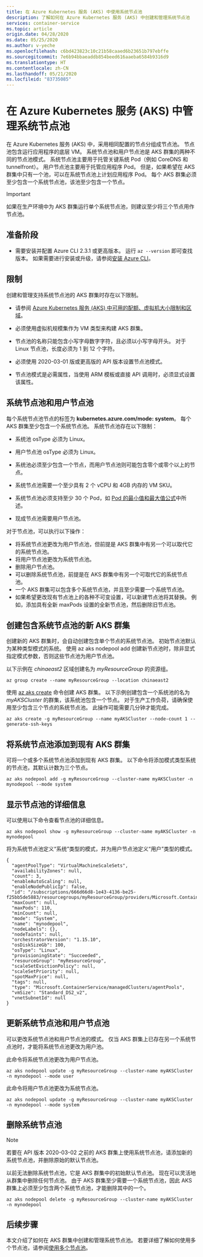 ```yaml
---
title: 在 Azure Kubernetes 服务 (AKS) 中使用系统节点池
description: 了解如何在 Azure Kubernetes 服务 (AKS) 中创建和管理系统节点池
services: container-service
ms.topic: article
origin.date: 04/28/2020
ms.date: 05/25/2020
ms.author: v-yeche
ms.openlocfilehash: c6bd423823c10c21b58caaed6b23651b797ebffe
ms.sourcegitcommit: 7e6b94bbaeaddb854beed616aaeba6584b9316d9
ms.translationtype: HT
ms.contentlocale: zh-CN
ms.lasthandoff: 05/21/2020
ms.locfileid: "83735085"
---
```

<!--Verified successfully-->
<!--Verified on Portal-->
# <a name="manage-system-node-pools-in-azure-kubernetes-service-aks"></a>在 Azure Kubernetes 服务 (AKS) 中管理系统节点池

在 Azure Kubernetes 服务 (AKS) 中，采用相同配置的节点分组成节点池。 节点池包含运行应用程序的底层 VM。 系统节点池和用户节点池是 AKS 群集的两种不同的节点池模式。 系统节点池主要用于托管关键系统 Pod（例如 CoreDNS 和 tunnelfront）。 用户节点池主要用于托管应用程序 Pod。 但是，如果希望在 AKS 群集中只有一个池，可以在系统节点池上计划应用程序 Pod。 每个 AKS 群集必须至少包含一个系统节点池，该池至少包含一个节点。 

> [!Important]
> 如果在生产环境中为 AKS 群集运行单个系统节点池，则建议至少将三个节点用作节点池。

## <a name="before-you-begin"></a>准备阶段

* 需要安装并配置 Azure CLI 2.3.1 或更高版本。 运行 `az --version` 即可查找版本。 如果需要进行安装或升级，请参阅[安装 Azure CLI][install-azure-cli]。

## <a name="limitations"></a>限制

创建和管理支持系统节点池的 AKS 群集时存在以下限制。

* 请参阅 [Azure Kubernetes 服务 (AKS) 中可用的配额、虚拟机大小限制和区域][quotas-skus-regions]。
* 必须使用虚拟机规模集作为 VM 类型来构建 AKS 群集。
* 节点池的名称只能包含小写字母数字字符，且必须以小写字母开头。 对于 Linux 节点池，长度必须为 1 到 12 个字符。

    <!--Not Available on  For Windows node pools, the length must be between 1 and 6 characters.-->
    
* 必须使用 2020-03-01 版或更高版的 API 版本设置节点池模式。
* 节点池模式是必需属性，当使用 ARM 模板或直接 API 调用时，必须显式设置该属性。

## <a name="system-and-user-node-pools"></a>系统节点池和用户节点池

每个系统节点池节点的标签为 **kubernetes.azure.com/mode: system**。 每个 AKS 群集至少包含一个系统节点池。 系统节点池存在以下限制：

* 系统池 osType 必须为 Linux。
* 用户节点池 osType 必须为 Linux。

    <!--Not Avilable on Windows-->
    
* 系统池必须至少包含一个节点，而用户节点池则可能包含零个或零个以上的节点。
* 系统节点池需要一个至少具有 2 个 vCPU 和 4GB 内存的 VM SKU。
* 系统节点池必须支持至少 30 个 Pod，如 [Pod 的最小值和最大值公式][maximum-pods]中所述。
* 现成节点池需要用户节点池。

对于节点池，可以执行以下操作：

* 将系统节点池更改为用户节点池，但前提是 AKS 群集中有另一个可以取代它的系统节点池。
* 将用户节点池更改为系统节点池。
* 删除用户节点池。
* 可以删除系统节点池，前提是在 AKS 群集中有另一个可取代它的系统节点池。
* 一个 AKS 群集可以包含多个系统节点池，并且至少需要一个系统节点池。
* 如果希望更改现有节点池上的各种不可变设置，可以新建节点池将其替换。 例如，添加具有全新 maxPods 设置的全新节点池，然后删除旧节点池。

## <a name="create-a-new-aks-cluster-with-a-system-node-pool"></a>创建包含系统节点池的新 AKS 群集

创建新的 AKS 群集时，会自动创建包含单个节点的系统节点池。 初始节点池默认为某种类型模式的系统。 使用 az aks nodepool add 创建新节点池时，除非显式指定模式参数，否则这些节点池为用户节点池。

以下示例在 *chinaeast2* 区域创建名为 *myResourceGroup* 的资源组。

```azurecli
az group create --name myResourceGroup --location chinaeast2
```

使用 [az aks create][az-aks-create] 命令创建 AKS 群集。 以下示例创建包含一个系统池的名为 *myAKSCluster* 的群集，该系统池包含一个节点。 对于生产工作负荷，请确保使用至少包含三个节点的系统节点池。 此操作可能需要几分钟才能完成。

```azurecli
az aks create -g myResourceGroup --name myAKSCluster --node-count 1 --generate-ssh-keys
```

## <a name="add-a-system-node-pool-to-an-existing-aks-cluster"></a>将系统节点池添加到现有 AKS 群集

可将一个或多个系统节点池添加到现有 AKS 群集。 以下命令将添加模式类型系统的节点池，其默认计数为三个节点。

```azurecli
az aks nodepool add -g myResourceGroup --cluster-name myAKSCluster -n mynodepool --mode system
```
## <a name="show-details-for-your-node-pool"></a>显示节点池的详细信息

可以使用以下命令查看节点池的详细信息。  

```azurecli
az aks nodepool show -g myResourceGroup --cluster-name myAKSCluster -n mynodepool
```

将为系统节点池定义“系统”类型的模式，并为用户节点池定义“用户”类型的模式。 

```output
{
  "agentPoolType": "VirtualMachineScaleSets",
  "availabilityZones": null,
  "count": 3,
  "enableAutoScaling": null,
  "enableNodePublicIp": false,
  "id": "/subscriptions/666d66d8-1e43-4136-be25-f25bb5de5883/resourcegroups/myResourceGroup/providers/Microsoft.ContainerService/managedClusters/myAKSCluster/agentPools/mynodepool",
  "maxCount": null,
  "maxPods": 110,
  "minCount": null,
  "mode": "System",
  "name": "mynodepool",
  "nodeLabels": {},
  "nodeTaints": null,
  "orchestratorVersion": "1.15.10",
  "osDiskSizeGb": 100,
  "osType": "Linux",
  "provisioningState": "Succeeded",
  "resourceGroup": "myResourceGroup",
  "scaleSetEvictionPolicy": null,
  "scaleSetPriority": null,
  "spotMaxPrice": null,
  "tags": null,
  "type": "Microsoft.ContainerService/managedClusters/agentPools",
  "vmSize": "Standard_DS2_v2",
  "vnetSubnetId": null
}
```

## <a name="update-system-and-user-node-pools"></a>更新系统节点池和用户节点池

可以更改系统节点池和用户节点池的模式。 仅当 AKS 群集上已存在另一个系统节点池时，才能将系统节点池更改为用户池。

此命令将系统节点池更改为用户节点池。

```azurecli
az aks nodepool update -g myResourceGroup --cluster-name myAKSCluster -n mynodepool --mode user
```

此命令将用户节点池更改为系统节点池。

```azurecli
az aks nodepool update -g myResourceGroup --cluster-name myAKSCluster -n mynodepool --mode system
```

## <a name="delete-a-system-node-pool"></a>删除系统节点池

> [!Note]
> 若要在 API 版本 2020-03-02 之前的 AKS 群集上使用系统节点池，请添加新的系统节点池，并删除原始的默认节点池。

以前无法删除系统节点池，它是 AKS 群集中的初始默认节点池。 现在可以灵活地从群集中删除任何节点池。 由于 AKS 群集至少需要一个系统节点池，因此 AKS 群集上必须至少包含两个系统节点池，才能删除其中的一个。

```azurecli
az aks nodepool delete -g myResourceGroup --cluster-name myAKSCluster -n mynodepool
```

## <a name="next-steps"></a>后续步骤

本文介绍了如何在 AKS 群集中创建和管理系统节点池。 若要详细了解如何使用多个节点池，请参阅[使用多个节点池][use-multiple-node-pools]。

<!-- EXTERNAL LINKS -->

[kubernetes-drain]: https://kubernetes.io/docs/tasks/administer-cluster/safely-drain-node/
[kubectl-get]: https://kubernetes.io/docs/reference/generated/kubectl/kubectl-commands#get
[kubectl-taint]: https://kubernetes.io/docs/reference/generated/kubectl/kubectl-commands#taint
[kubectl-describe]: https://kubernetes.io/docs/reference/generated/kubectl/kubectl-commands#describe
[kubernetes-labels]: https://kubernetes.io/docs/concepts/overview/working-with-objects/labels/
[kubernetes-label-syntax]: https://kubernetes.io/docs/concepts/overview/working-with-objects/labels/#syntax-and-character-set

<!-- INTERNAL LINKS -->

<!--Not Available on [aks-windows]: windows-container-cli.md-->

[az-aks-get-credentials]: https://docs.microsoft.com/cli/azure/aks?view=azure-cli-latest#az-aks-get-credentials
[az-aks-create]: https://docs.microsoft.com/cli/azure/aks?view=azure-cli-latest#az-aks-create
[az-aks-nodepool-add]: https://docs.microsoft.com/cli/azure/aks/nodepool?view=azure-cli-latest#az-aks-nodepool-add
[az-aks-nodepool-list]: https://docs.microsoft.com/cli/azure/aks/nodepool?view=azure-cli-latest#az-aks-nodepool-list
[az-aks-nodepool-update]: https://docs.microsoft.com/cli/azure/aks/nodepool?view=azure-cli-latest#az-aks-nodepool-update
[az-aks-nodepool-upgrade]: https://docs.microsoft.com/cli/azure/aks/nodepool?view=azure-cli-latest#az-aks-nodepool-upgrade
[az-aks-nodepool-scale]: https://docs.microsoft.com/cli/azure/aks/nodepool?view=azure-cli-latest#az-aks-nodepool-scale
[az-aks-nodepool-delete]: https://docs.microsoft.com/cli/azure/aks/nodepool?view=azure-cli-latest#az-aks-nodepool-delete
[az-extension-add]: https://docs.azure.cn/cli/extension?view=azure-cli-latest#az-extension-add
[az-extension-update]: https://docs.azure.cn/cli/extension?view=azure-cli-latest#az-extension-update
[az-group-create]: https://docs.azure.cn/cli/group?view=azure-cli-latest#az-group-create
[az-group-delete]: https://docs.azure.cn/cli/group?view=azure-cli-latest#az-group-delete
[az-group-deployment-create]: https://docs.azure.cn/cli/group/deployment?view=azure-cli-latest#az-group-deployment-create
[gpu-cluster]: gpu-cluster.md
[install-azure-cli]: https://docs.azure.cn/cli/install-azure-cli?view=azure-cli-latest
[operator-best-practices-advanced-scheduler]: operator-best-practices-advanced-scheduler.md
[quotas-skus-regions]: quotas-skus-regions.md
[supported-versions]: supported-kubernetes-versions.md
[tag-limitation]: ../azure-resource-manager/resource-group-using-tags.md
[taints-tolerations]: operator-best-practices-advanced-scheduler.md#provide-dedicated-nodes-using-taints-and-tolerations
[vm-sizes]: ../virtual-machines/linux/sizes.md
[use-multiple-node-pools]: use-multiple-node-pools.md
[maximum-pods]: configure-azure-cni.md#maximum-pods-per-node

<!-- Update_Description: update meta properties, wording update, update link -->